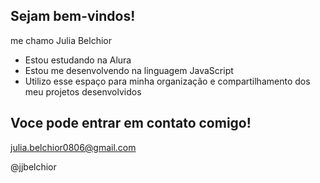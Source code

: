 ## Sejam bem-vindos!
me chamo Julia Belchior

- Estou estudando na Alura
- Estou me desenvolvendo na linguagem JavaScript
- Utilizo esse espaço para minha organização e compartilhamento dos meu projetos desenvolvidos

## Voce pode entrar em contato comigo!

  julia.belchior0806@gmail.com
  
  @jjbelchior
 

<!--hbybnn
**belchiorjb/belchiorjb** is a ✨ _special_ ✨ repository because its `README.md` (this file) appears on your GitHub profile.hyyhyhnhnhn

Here are some ideas to get you started:

- 🔭 Me chamo Julia Belchior

- 🌱 I’m currently learning ...
- 👯 I’m looking to collaborate on ...
- 🤔 I’m looking for help with ...
- 💬 Ask me about ...
- 📫 How to reach me: ...
- 😄 Pronouns: ...
- ⚡ Fun fact: ...
-->
